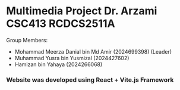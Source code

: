 # Multimedia Project Dr. Arzami CSC413 RCDCS2511A

Group Members:

- Mohammad Meerza Danial bin Md Amir (2024699398) (Leader)
- Muhammad Yusra bin Yusmizal (2024427602)
- Hamizan bin Yahaya (2024266068)
### Website was developed using React + Vite.js Framework

